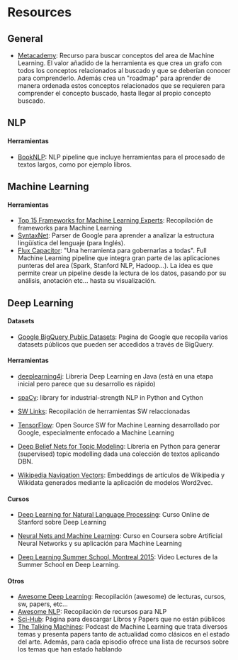 # Resources

## General
- [Metacademy](https://metacademy.org/): Recurso para buscar conceptos del area de Machine Learning. El valor añadido de la herramienta es que crea un grafo con todos los conceptos relacionados al buscado y que se deberían conocer para comprenderlo. Además crea un "roadmap" para aprender de manera ordenada estos conceptos relacionados que se requieren para comprender el concepto buscado, hasta llegar al propio concepto buscado.

## NLP

#### Herramientas

- [BookNLP](https://github.com/dbamman/book-nlp): NLP pipeline que incluye herramientas para el procesado de textos largos, como por ejemplo libros.

## Machine Learning

#### Herramientas

- [Top 15 Frameworks for Machine Learning Experts](http://www.kdnuggets.com/2016/04/top-15-frameworks-machine-learning-experts.html): Recopilación de frameworks para Machine Learning
- [SyntaxNet](http://googleresearch.blogspot.com.es/2016/05/announcing-syntaxnet-worlds-most.html):  Parser de Google para aprender a analizar la estructura lingüística del lenguaje (para Inglés).
- [Flux Capacitor](https://github.com/fluxcapacitor/pipeline/wiki): "Una herramienta para gobernarlas a todas". Full Machine Learning pipeline que integra gran parte de las aplicaciones punteras del area (Spark, Stanford NLP, Hadoop...). La idea es que permite crear un pipeline desde la lectura de los datos, pasando por su análisis, anotación etc... hasta su visualización.

## Deep Learning

#### Datasets
- [Google BigQuery Public Datasets](https://cloud.google.com/bigquery/public-data/): Pagina de Google que recopila varios datasets públicos que pueden ser accedidos a través de BigQuery.

#### Herramientas
- [deeplearning4j](http://deeplearning4j.org/): Libreria Deep Learning en Java (está en una etapa inicial pero parece que su desarrollo es rápido)

- [spaCy](http://spacy.io/):  library for industrial-strength NLP in Python and Cython

- [SW Links](http://deeplearning.net/software_links/): Recopilación de herramientas SW relaccionadas

- [TensorFlow](http://tensorflow.org/): Open Source SW for Machine Learning desarrollado por Google, especialmente enfocado a Machine Learning
- [Deep Belief Nets for Topic Modeling](https://github.com/larsmaaloee/deep-belief-nets-for-topic-modeling): Libreria en Python para generar (supervised) topic modelling dada una colección de textos aplicando DBN.
- [Wikipedia Navigation Vectors](https://figshare.com/articles/Wikipedia_Vectors/3146878): Embeddings de artículos de Wikipedia y Wikidata generados mediante la aplicación de modelos Word2vec.

#### Cursos

- [Deep Learning for Natural Language Processing](http://cs224d.stanford.edu/syllabus.html): Curso Online de Stanford sobre Deep Learning

- [Neural Nets and Machine Learning](https://www.coursera.org/course/neuralnets): Curso en Coursera sobre Artificial Neural Networks y su aplicación para Machine Learning
- [Deep Learning Summer School, Montreal 2015](http://videolectures.net/deeplearning2015_montreal/): Video Lectures de la Summer School en Deep Learning.
 

#### Otros
- [Awesome Deep Learning](https://github.com/ChristosChristofidis/awesome-deep-learning): Recopilación (awesome) de lecturas, cursos, sw, papers, etc...
- [Awesome NLP](https://github.com/keonkim/awesome-nlp): Recopilación de recursos para NLP
- [Sci-Hub](http://sci-hub.io/): Página para descargar Libros y Papers que no están públicos
- [The Talking Machines](http://www.thetalkingmachines.com/): Podcast de Machine Learning que trata diversos temas y presenta papers tanto de actualidad como clásicos en el estado del arte. Además, para cada episodio ofrece una lista de recursos sobre los temas que han estado hablando

